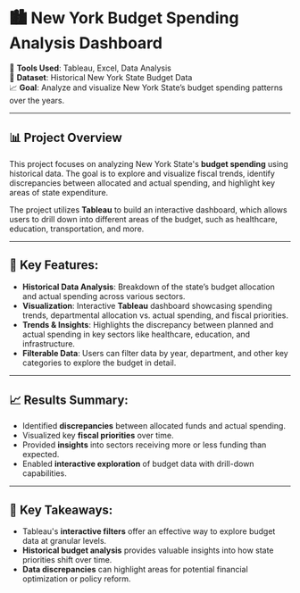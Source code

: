 # 🏙️ New York Budget Spending Analysis Dashboard

📌 **Tools Used**: Tableau, Excel, Data Analysis  
📁 **Dataset**: Historical New York State Budget Data  
📈 **Goal**: Analyze and visualize New York State’s budget spending patterns over the years.

---

## 📊 Project Overview

This project focuses on analyzing New York State's **budget spending** using historical data. The goal is to explore and visualize fiscal trends, identify discrepancies between allocated and actual spending, and highlight key areas of state expenditure.

The project utilizes **Tableau** to build an interactive dashboard, which allows users to drill down into different areas of the budget, such as healthcare, education, transportation, and more.

---

## 🧠 Key Features:

- **Historical Data Analysis**: Breakdown of the state’s budget allocation and actual spending across various sectors.
- **Visualization**: Interactive **Tableau** dashboard showcasing spending trends, departmental allocation vs. actual spending, and fiscal priorities.
- **Trends & Insights**: Highlights the discrepancy between planned and actual spending in key sectors like healthcare, education, and infrastructure.
- **Filterable Data**: Users can filter data by year, department, and other key categories to explore the budget in detail.

---

## 📈 Results Summary:

- Identified **discrepancies** between allocated funds and actual spending.
- Visualized key **fiscal priorities** over time.
- Provided **insights** into sectors receiving more or less funding than expected.
- Enabled **interactive exploration** of budget data with drill-down capabilities.

---

## 📌 Key Takeaways:

- Tableau's **interactive filters** offer an effective way to explore budget data at granular levels.
- **Historical budget analysis** provides valuable insights into how state priorities shift over time.
- **Data discrepancies** can highlight areas for potential financial optimization or policy reform.


